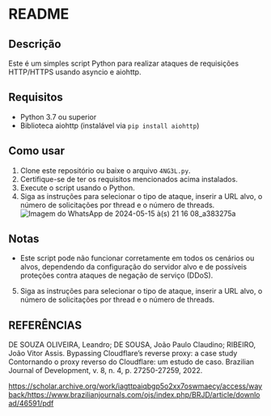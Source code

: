 # README

## Descrição
Este é um simples script Python para realizar ataques de requisições HTTP/HTTPS usando asyncio e aiohttp.

## Requisitos
- Python 3.7 ou superior
- Biblioteca aiohttp (instalável via `pip install aiohttp`)

## Como usar
1. Clone este repositório ou baixe o arquivo `4NG3L.py`.
2. Certifique-se de ter os requisitos mencionados acima instalados.
3. Execute o script usando o Python.
4. Siga as instruções para selecionar o tipo de ataque, inserir a URL alvo, o número de solicitações por thread e o número de threads.
   ![Imagem do WhatsApp de 2024-05-15 à(s) 21 16 08_a383275a](https://github.com/Peaky-Hackers/Challenge/assets/169361461/ebc81983-949b-43f1-a125-c4c2b521aa29)


## Notas
- Este script pode não funcionar corretamente em todos os cenários ou alvos, dependendo da configuração do servidor alvo e de possíveis proteções contra ataques de negação de serviço (DDoS).
5. Siga as instruções para selecionar o tipo de ataque, inserir a URL alvo, o número de solicitações por thread e o número de threads.

## REFERÊNCIAS

DE SOUZA OLIVEIRA, Leandro; DE SOUSA, João Paulo Claudino; RIBEIRO, João Vitor Assis. Bypassing Cloudflare’s reverse proxy: a case study Contornando o proxy reverso do Cloudflare: um estudo de caso. Brazilian Journal of Development, v. 8, n. 4, p. 27250-27259, 2022.

https://scholar.archive.org/work/iagttpaiqbgp5o2xx7oswmaecy/access/wayback/https://www.brazilianjournals.com/ojs/index.php/BRJD/article/download/46591/pdf
